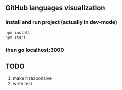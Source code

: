 ## GitHub languages visualization

### Install and run project (actually in dev-mode)
```js
npm install
npm start
```
### then go localhost:3000


## TODO
1. make it responsive
2. write test
